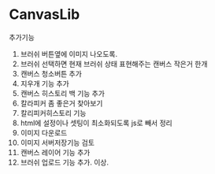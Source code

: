 CanvasLib
==========

추가기능
1. 브러쉬 버튼옆에 이미지 나오도록.
2. 브러쉬 선택하면 현재 브러쉬 상태 표현해주는 캔버스 작은거 한개
3. 캔버스 청소버튼 추가
4. 지우개 기능 추가
5. 캔버스 히스토리 백 기능 추가
6. 칼라피커 좀 좋은거 찾아보기
7. 칼리피커히스토리 기능
8. html에 설정이나 셋팅이 최소화되도록 js로 빼서 정리
9. 이미지 다운로드
10. 이미지 서버저장기능 검토
11. 캔버스 레이어 기능 추가
12. 브러쉬 업로드 기능 추가.
이상.
